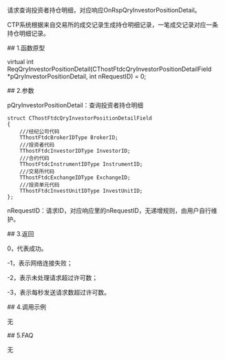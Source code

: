 <p>请求查询投资者持仓明细，对应响应OnRspQryInvestorPositionDetail。</p>
<p>CTP系统根据来自交易所的成交记录生成持仓明细记录，一笔成交记录对应一条持仓明细记录。</p>
<span class="anchor" id="47c83502-b859-4661-9ffd-1ef749252719"></span>
## 1.函数原型
<p>virtual int ReqQryInvestorPositionDetail(CThostFtdcQryInvestorPositionDetailField *pQryInvestorPositionDetail, int nRequestID) = 0;</p>
<span class="anchor" id="c6e949d9-c6ed-4d9e-aeab-a4bc8a58c441"></span>
## 2.参数
<p>pQryInvestorPositionDetail：查询投资者持仓明细</p>
<pre><code>struct CThostFtdcQryInvestorPositionDetailField
{
    ///经纪公司代码
    TThostFtdcBrokerIDType BrokerID;
    ///投资者代码
    TThostFtdcInvestorIDType InvestorID;
    ///合约代码
    TThostFtdcInstrumentIDType InstrumentID;
    ///交易所代码
    TThostFtdcExchangeIDType ExchangeID;
    ///投资单元代码
    TThostFtdcInvestUnitIDType InvestUnitID;
};
</code></pre>
<p>nRequestID：请求ID，对应响应里的nRequestID，无递增规则，由用户自行维护。</p>
<span class="anchor" id="87bde641-d772-42aa-aadd-b55959ba5f75"></span>
## 3.返回
<p>0，代表成功。</p>
<p>-1，表示网络连接失败；</p>
<p>-2，表示未处理请求超过许可数；</p>
<p>-3，表示每秒发送请求数超过许可数。</p>
<span class="anchor" id="f05793d8-8c7d-4a52-80d0-e9a67b5e8ad2"></span>
## 4.调用示例
<p>无</p>
<span class="anchor" id="1d03117d-00fa-4db7-a04a-0eccd3f6cffa"></span>
## 5.FAQ
<p>无</p>
